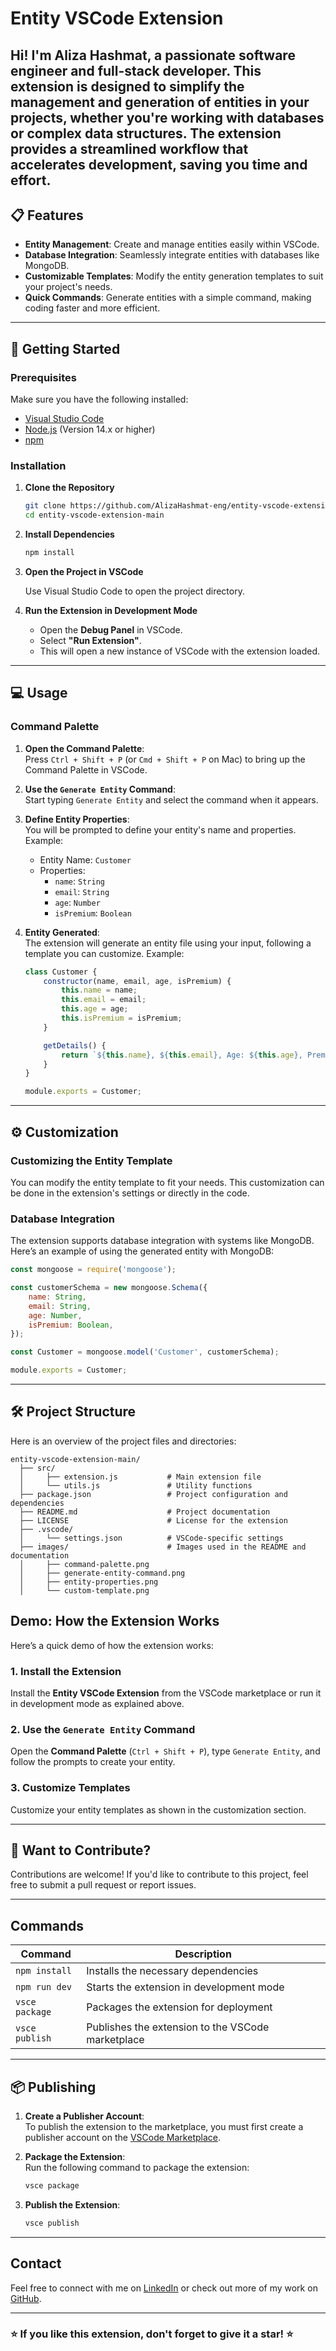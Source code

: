 # Entity VSCode Extension

**Hi! I'm Aliza Hashmat**, a passionate software engineer and full-stack developer. This extension is designed to simplify the management and generation of entities in your projects, whether you're working with databases or complex data structures. The extension provides a streamlined workflow that accelerates development, saving you time and effort.
---

## 📋 Features

- **Entity Management**: Create and manage entities easily within VSCode.
- **Database Integration**: Seamlessly integrate entities with databases like MongoDB.
- **Customizable Templates**: Modify the entity generation templates to suit your project's needs.
- **Quick Commands**: Generate entities with a simple command, making coding faster and more efficient.

---

## 🚀 Getting Started

### Prerequisites

Make sure you have the following installed:
- [Visual Studio Code](https://code.visualstudio.com/)
- [Node.js](https://nodejs.org/) (Version 14.x or higher)
- [npm](https://www.npmjs.com/)

### Installation

1. **Clone the Repository**

    ```bash
    git clone https://github.com/AlizaHashmat-eng/entity-vscode-extension-main.git
    cd entity-vscode-extension-main
    ```

2. **Install Dependencies**

    ```bash
    npm install
    ```

3. **Open the Project in VSCode**

    Use Visual Studio Code to open the project directory.

4. **Run the Extension in Development Mode**

    - Open the **Debug Panel** in VSCode.
    - Select **"Run Extension"**.
    - This will open a new instance of VSCode with the extension loaded.

---

## 💻 Usage

### Command Palette

1. **Open the Command Palette**:  
   Press `Ctrl + Shift + P` (or `Cmd + Shift + P` on Mac) to bring up the Command Palette in VSCode.

2. **Use the `Generate Entity` Command**:  
   Start typing `Generate Entity` and select the command when it appears.


3. **Define Entity Properties**:  
   You will be prompted to define your entity's name and properties. Example:
    - Entity Name: `Customer`
    - Properties: 
      - `name`: `String`
      - `email`: `String`
      - `age`: `Number`
      - `isPremium`: `Boolean`


4. **Entity Generated**:  
   The extension will generate an entity file using your input, following a template you can customize. Example:

    ```javascript
    class Customer {
        constructor(name, email, age, isPremium) {
            this.name = name;
            this.email = email;
            this.age = age;
            this.isPremium = isPremium;
        }

        getDetails() {
            return `${this.name}, ${this.email}, Age: ${this.age}, Premium: ${this.isPremium}`;
        }
    }

    module.exports = Customer;
    ```

---

## ⚙️ Customization

### Customizing the Entity Template

You can modify the entity template to fit your needs. This customization can be done in the extension's settings or directly in the code.

### Database Integration

The extension supports database integration with systems like MongoDB. Here’s an example of using the generated entity with MongoDB:

```javascript
const mongoose = require('mongoose');

const customerSchema = new mongoose.Schema({
    name: String,
    email: String,
    age: Number,
    isPremium: Boolean,
});

const Customer = mongoose.model('Customer', customerSchema);

module.exports = Customer;
```

---

## 🛠️ Project Structure

Here is an overview of the project files and directories:

```text
entity-vscode-extension-main/
  ├── src/
  │     ├── extension.js           # Main extension file
  │     └── utils.js               # Utility functions
  ├── package.json                 # Project configuration and dependencies
  ├── README.md                    # Project documentation
  ├── LICENSE                      # License for the extension
  ├── .vscode/
  │     └── settings.json          # VSCode-specific settings
  ├── images/                      # Images used in the README and documentation
  │     ├── command-palette.png
  │     ├── generate-entity-command.png
  │     ├── entity-properties.png
  │     └── custom-template.png
```

## Demo: How the Extension Works

Here’s a quick demo of how the extension works:

### 1. Install the Extension

Install the **Entity VSCode Extension** from the VSCode marketplace or run it in development mode as explained above.

### 2. Use the `Generate Entity` Command

Open the **Command Palette** (`Ctrl + Shift + P`), type `Generate Entity`, and follow the prompts to create your entity.

### 3. Customize Templates

Customize your entity templates as shown in the customization section.

---

## 🌟 Want to Contribute?

Contributions are welcome! If you'd like to contribute to this project, feel free to submit a pull request or report issues.

---

## Commands

| Command                       | Description                                           |
|-------------------------------|-------------------------------------------------------|
| `npm install`                 | Installs the necessary dependencies                   |
| `npm run dev`                 | Starts the extension in development mode              |
| `vsce package`                | Packages the extension for deployment                 |
| `vsce publish`                | Publishes the extension to the VSCode marketplace     |

---

## 📦 Publishing

1. **Create a Publisher Account**:  
   To publish the extension to the marketplace, you must first create a publisher account on the [VSCode Marketplace](https://marketplace.visualstudio.com/).

2. **Package the Extension**:  
   Run the following command to package the extension:
   ```bash
   vsce package
   ```

3. **Publish the Extension**:
   ```bash
   vsce publish
   ```

---

## Contact

Feel free to connect with me on [LinkedIn](https://www.linkedin.com/in/aliza-hashmat) or check out more of my work on [GitHub](https://github.com/AlizaHashmat-eng).

---

### ⭐ If you like this extension, don't forget to give it a star! ⭐
